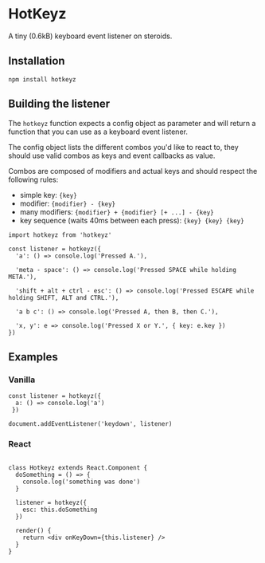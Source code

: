 # HotKeyz

A tiny (0.6kB) keyboard event listener on steroids.

## Installation

`npm install hotkeyz`

## Building the listener

The `hotkeyz` function expects a config object as parameter and will return a function that you can use as a keyboard event listener.

The config object lists the different combos you'd like to react to, they should use valid combos as keys and event callbacks as value.

Combos are composed of modifiers and actual keys and should respect the following rules:

- simple key: `{key}`
- modifier: `{modifier} - {key}`
- many modifiers: `{modifier} + {modifier} [+ ...] - {key}`
- key sequence (waits 40ms between each press): `{key} {key} {key}`

```JS
import hotkeyz from 'hotkeyz'

const listener = hotkeyz({
  'a': () => console.log('Pressed A.'),

  'meta - space': () => console.log('Pressed SPACE while holding META.'),

  'shift + alt + ctrl - esc': () => console.log('Pressed ESCAPE while holding SHIFT, ALT and CTRL.'),

  'a b c': () => console.log('Pressed A, then B, then C.'),

  'x, y': e => console.log('Pressed X or Y.', { key: e.key })
})
```

## Examples

### Vanilla

```JS
const listener = hotkeyz({
  a: () => console.log('a')
 })

document.addEventListener('keydown', listener)
```

### React

```JS

class Hotkeyz extends React.Component {
  doSomething = () => {
    console.log('something was done')
  }

  listener = hotkeyz({
    esc: this.doSomething
  })

  render() {
    return <div onKeyDown={this.listener} />
  }
}
```
